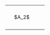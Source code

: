 <table><tbody><tr><td>&nbsp;</td><td>&nbsp;</td><td>&nbsp;</td><td>&nbsp;</td><td>&nbsp;</td></tr><tr><td>&nbsp;</td><td colspan="2">$A_2$</td><td>&nbsp;</td><td>&nbsp;</td></tr><tr><td>&nbsp;</td><td>&nbsp;</td><td>&nbsp;</td><td>&nbsp;</td><td>&nbsp;</td></tr></tbody></table>